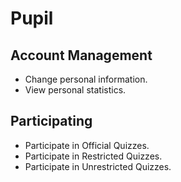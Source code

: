 
Pupil
=====

## Account Management
- Change personal information.
- View personal statistics.

## Participating
- Participate in Official Quizzes.
- Participate in Restricted Quizzes.
- Participate in Unrestricted Quizzes.
